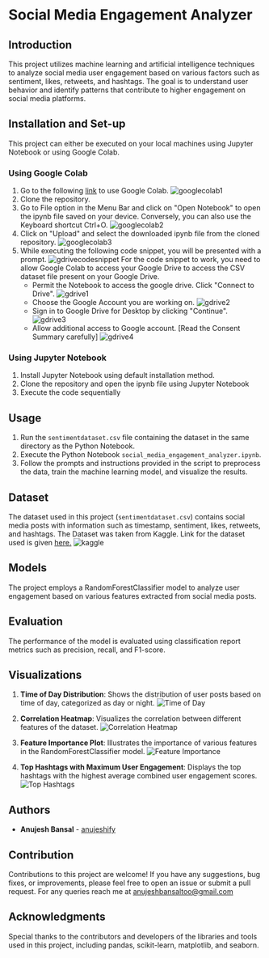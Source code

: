 # Social Media Engagement Analyzer

## Introduction
This project utilizes machine learning and artificial intelligence techniques to analyze social media user engagement based on various factors such as sentiment, likes, retweets, and hashtags. The goal is to understand user behavior and identify patterns that contribute to higher engagement on social media platforms.

## Installation and Set-up
This project can either be executed on your local machines using Jupyter Notebook or using Google Colab.

### Using Google Colab
1. Go to the following [link](https://colab.research.google.com/) to use Google Colab.
![googlecolab1](https://github.com/anujeshify/Social-Media-Engagement-Analyzer/blob/main/Extras/gdrive1.png)
2. Clone the repository.
4. Go to File option in the Menu Bar and click on "Open Notebook" to open the ipynb file saved on your device. Conversely, you can also use the Keyboard shortcut Ctrl+O.
![googlecolab2](https://github.com/anujeshify/Social-Media-Engagement-Analyzer/blob/main/Extras/googlecolab2.png)
3. Click on "Upload" and select the downloaded ipynb file from the cloned repository.
![googlecolab3](https://github.com/anujeshify/Social-Media-Engagement-Analyzer/blob/main/Extras/googlecolab3.png)
4. While executing the following code snippet, you will be presented with a prompt. 
![gdrivecodesnippet](https://github.com/anujeshify/Social-Media-Engagement-Analyzer/blob/main/Extras/gdrivecodesnippet.png)
For the code snippet to work, you need to allow Google Colab to access your Google Drive to access the CSV dataset file present on your Google Drive.
   - Permit the Notebook to access the google drive. Click "Connect to Drive".
   ![gdrive1](https://github.com/anujeshify/Social-Media-Engagement-Analyzer/blob/main/Extras/gdrive1.png)
   - Choose the Google Account you are working on.
   ![gdrive2](https://github.com/anujeshify/Social-Media-Engagement-Analyzer/blob/main/Extras/gdrive2.png)
   - Sign in to Google Drive for Desktop by clicking "Continue".
   ![gdrive3](https://github.com/anujeshify/Social-Media-Engagement-Analyzer/blob/main/Extras/gdrive3.png)
   - Allow additional access to Google account. [Read the Consent Summary carefully]
   ![gdrive4](https://github.com/anujeshify/Social-Media-Engagement-Analyzer/blob/main/Extras/gdrive4.png)


### Using Jupyter Notebook
1. Install Jupyter Notebook using default installation method.
2. Clone the repository and open the ipynb file using Jupyter Notebook
3. Execute the code sequentially

## Usage
1. Run the `sentimentdataset.csv` file containing the dataset in the same directory as the Python Notebook.
2. Execute the Python Notebook `social_media_engagement_analyzer.ipynb`.
3. Follow the prompts and instructions provided in the script to preprocess the data, train the machine learning model, and visualize the results.

## Dataset
The dataset used in this project (`sentimentdataset.csv`) contains social media posts with information such as timestamp, sentiment, likes, retweets, and hashtags. The Dataset was taken from Kaggle. Link for the dataset used is given [here.](https://www.kaggle.com/datasets/kashishparmar02/social-media-sentiments-analysis-dataset/data)
![kaggle](https://github.com/anujeshify/Social-Media-Engagement-Analyzer/blob/main/Extras/kaggle.png)

## Models
The project employs a RandomForestClassifier model to analyze user engagement based on various features extracted from social media posts.

## Evaluation
The performance of the model is evaluated using classification report metrics such as precision, recall, and F1-score.

## Visualizations
1. **Time of Day Distribution**: Shows the distribution of user posts based on time of day, categorized as day or night.
![Time of Day](https://github.com/anujeshify/Social-Media-Engagement-Analyzer/blob/main/Visualization/tod.png)

2. **Correlation Heatmap**: Visualizes the correlation between different features of the dataset.
![Correlation Heatmap](https://github.com/anujeshify/Social-Media-Engagement-Analyzer/blob/main/Visualization/corr.png)

3. **Feature Importance Plot**: Illustrates the importance of various features in the RandomForestClassifier model.
![Feature Importance](https://github.com/anujeshify/Social-Media-Engagement-Analyzer/blob/main/Visualization/rfc.png)

4. **Top Hashtags with Maximum User Engagement**: Displays the top hashtags with the highest average combined user engagement scores.
![Top Hashtags](https://github.com/anujeshify/Social-Media-Engagement-Analyzer/blob/main/Visualization/tophash.png)

## Authors

* **Anujesh Bansal** - [anujeshify](https://github.com/anujeshify)

## Contribution
Contributions to this project are welcome! If you have any suggestions, bug fixes, or improvements, please feel free to open an issue or submit a pull request.
For any queries reach me at [anujeshbansaltoo@gmail.com](anujeshbansaltoo@gmail.com)

## Acknowledgments
Special thanks to the contributors and developers of the libraries and tools used in this project, including pandas, scikit-learn, matplotlib, and seaborn.
